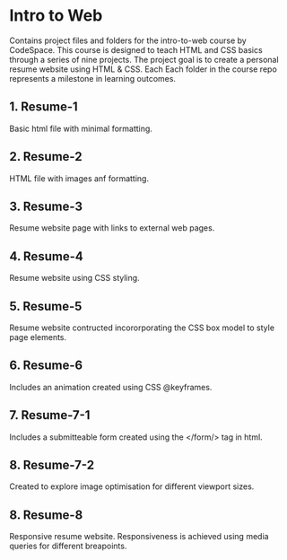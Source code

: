 # Intro to Web

Contains project files and folders for the intro-to-web course by CodeSpace. This course is designed to teach HTML and CSS
basics through a series of nine projects. The project goal is to create a personal resume website using HTML & CSS. Each 
Each folder in the course repo represents a  milestone in learning outcomes.

## 1. Resume-1
 Basic html file with minimal formatting.

## 2. Resume-2 
 HTML file with images anf formatting.

## 3. Resume-3 
 Resume website page with links to external web pages.

## 4. Resume-4
 Resume website using CSS styling.

## 5. Resume-5 
 Resume website contructed incororporating the CSS box model to style page elements.

## 6. Resume-6 
 Includes an animation created using CSS @keyframes.
## 7. Resume-7-1 
 Includes a submitteable form created using the </form/> tag in html.

## 8. Resume-7-2 
 Created to explore image optimisation for different viewport sizes.

## 8. Resume-8 
 Responsive resume website. Responsiveness is achieved using media queries for different breapoints.
